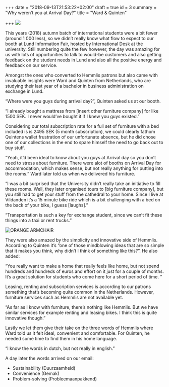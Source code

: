 +++
date = "2018-09-13T21:53:22+02:00"
draft = true
id = 3
summary = "Why weren’t you at Arrival Day?"
title = "Ward & Quinten"

+++
![](https://res.cloudinary.com/hemmlis/v1536868578/Warden_Story_3.jpg)

This years (2018) autumn batch of international students were a bit fewer (around 1 000 less), so we didn’t really know what flow to expect to our booth at Lund Information Fair, hosted by International Desk at the university. Still numbering quite the few however, the day was amazing for us with lots of opportunities to talk to would-be customers and also getting feedback on the student needs in Lund and also all the positive energy and feedback on our service.

Amongst the ones who converted to Hemmlis patrons but also came with invaluable insights were Ward and Quinten from Netherlands, who are studying their last year of a bachelor in business administration on exchange in Lund.

“Where were you guys during arrival day?”, Quinten asked us at our booth.

“I already bought a mattress from \[insert other furniture company\] for like 1500 SEK. I never would’ve bought it if I knew you guys existed.”  
  
Considering our total subscription rate for a full set of furniture with a bed included is is 2495 SEK (5 month subscription), we could clearly fathom Quintens wallet frustration of our unfortunate absence, but he did chose one of our collections in the end to spare himself the need to go back out to buy stuff. 

“Yeah, it’d been ideal to know about you guys at Arrival day so you don’t need to stress about furniture. There were alot of booths on Arrival Day for accommodation, which makes sense, but not really anything for putting into the rooms.” Ward later told us when we delivered his furniture. 

“I was a bit surprised that the University didn’t really take an initiative to fill these rooms. Well, they later organised tours to \[big furniture company\], but you still had to get your stuff from the cathedral to your home. Since I live at Vildanden it’s a 15 minute bike ride which is a bit challenging with a bed on the back of your bike, I guess \[laughs\].”

“Transportation is such a key for exchange student, since we can’t fit these things into a taxi or rent trucks.”

![](https://res.cloudinary.com/hemmlis/v1531235742/ARM0010.png "ORANGE ARMCHAIR")

They were also amazed by the simplicity and innovative side of Hemmlis. According to Quinten it’s “one of those mindblowing ideas that are so simple that it makes you think, why didn’t I think of something like this?”. He also added:

“You really want to make a home that really feels like home, but not spend hundreds and hundreds of euros and effort on it just for a couple of months. It’s a great solution for students who come here for a short period of time. ”

Leasing, renting and subscription services is according to our patrons something that’s becoming quite common in the Netherlands. However, furniture services such as Hemmlis are not available yet.

“As far as I know with furniture, there’s nothing like Hemmlis. But we have similar services for example renting and leasing bikes. I think this is quite innovative though.”

Lastly we let them give their take on the three words of Hemmlis where Ward told us it felt ideal, convenient and comfortable. For Quinten, he needed some time to find them in his home language.

“I know the words in dutch, but not really in english.” 

A day later the words arrived on our email: 

* Sustainability (Duurzaamheid) 
* Convenience (Gemak)
* Problem-solving (Probleemaanpakkend)